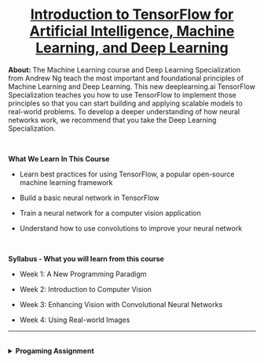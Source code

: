 <h1 align="center"><a href="https://www.coursera.org/learn/introduction-tensorflow#about">Introduction to TensorFlow for Artificial Intelligence, Machine Learning, and Deep Learning</a></h1>
<p><b>About: </b>The Machine Learning course and Deep Learning Specialization from Andrew Ng teach the most important and foundational principles of Machine Learning and Deep Learning. This new deeplearning.ai TensorFlow Specialization teaches you how to use TensorFlow to implement those principles so that you can start building and applying scalable models to real-world problems. To develop a deeper understanding of how neural networks work, we recommend that you take the Deep Learning Specialization.</p>

<br>
<p><b>What We Learn In This Course</b><br>

- Learn best practices for using TensorFlow, a popular open-source machine learning framework

- Build a basic neural network in TensorFlow

- Train a neural network for a computer vision application

- Understand how to use convolutions to improve your neural network



<br>
<p><b>Syllabus - What you will learn from this course</b><br>

- Week 1: A New Programming Paradigm

- Week 2: Introduction to Computer Vision

- Week 3: Enhancing Vision with Convolutional Neural Networks

- Week 4: Using Real-world Images


<hr>
<br>
<details>
	<summary><b>Progaming Assignment</b></summary>

- [Week 1 Assignment: Housing Prices](C1W1_Assignment.ipynb)
- [Week 2: Implementing Callbacks in TensorFlow using the MNIST Dataset](C1W2_Assignment.ipynb)
- [Week 3: Improve MNIST with Convolutions](C1W3_Assignment.ipynb)
- [Week 4: Handling Complex Images - Happy or Sad Dataset](C1W4_Assignment.ipynb)

</details>
